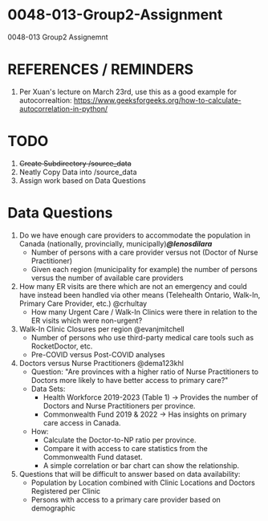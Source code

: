 # 0048-013-Group2-Assignment
0048-013 Group2 Assignemnt

# REFERENCES / REMINDERS
1. Per Xuan's lecture on March 23rd, use this as a good example for autocorrealtion: https://www.geeksforgeeks.org/how-to-calculate-autocorrelation-in-python/

# TODO
1. ~~Create Subdirectory /source_data~~
2. Neatly Copy Data into /source_data
3. Assign work based on Data Questions

# Data Questions
1. Do we have enough care providers to accommodate the population in Canada (nationally, provincially, municipally)***@lenosdilara***
    * Number of persons with a care provider versus not (Doctor of Nurse Practitioner)
    * Given each region (municipality for example) the number of persons versus the number of available care providers
2. How many ER visits are there which are not an emergency and could have instead been handled via other means (Telehealth Ontario, Walk-In, Primary Care Provider, etc.) @crhultay
    * How many Urgent Care / Walk-In Clinics were there in relation to the ER visits which were non-urgent?
4. Walk-In Clinic Closures per region @evanjmitchell
    * Number of persons who use third-party medical care tools such as RocketDoctor, etc.
    * Pre-COVID versus Post-COVID analyses
5. Doctors versus Nurse Practitioners @dema123khl
    * Question: "Are provinces with a higher ratio of Nurse Practitioners to Doctors more likely to have better access to primary care?"
    * Data Sets:
       * Health Workforce 2019-2023 (Table 1) → Provides the number of Doctors and Nurse Practitioners per province.
       * Commonwealth Fund 2019 & 2022 → Has insights on primary care access in Canada.
    * How:
       * Calculate the Doctor-to-NP ratio per province.
       * Compare it with access to care statistics from the Commonwealth Fund dataset.
       * A simple correlation or bar chart can show the relationship.
6. Questions that will be difficult to answer based on data availability:
    * Population by Location combined with Clinic Locations and Doctors Registered per Clinic
    * Persons with access to a primary care provider based on demographic
